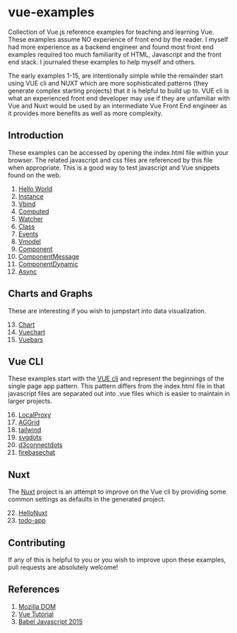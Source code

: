 # vue-examples

Collection of Vue.js reference examples for teaching and learning Vue. These examples assume NO experience of front end by the reader. I myself had more experience as a backend engineer and found most front end examples required too much familiarity of HTML, Javascript and the front end stack. I journaled these examples to help myself and others.

The early examples 1-15, are intentionally simple while the remainder start using VUE cli and NUXT which are more sophisticated patterns (they generate complex starting projects) that it is helpful to build up to. VUE cli is what an experienced front end developer may use if they are unfamiliar with Vue and Nuxt would be used by an intermediate Vue Front End engineer as it provides more benefits as well as more complexity. 

## Introduction

These examples can be accessed by opening the index.html file within your browser. The related javascript and css files are referenced by this file when appropriate. This is a good way to test javascript and Vue snippets found on the web.

1. [Hello World](https://github.com/peterlamar/vue-workshop/tree/master/1-helloworld)
2. [Instance](https://github.com/peterlamar/vue-workshop/tree/master/2-instance)
3. [Vbind](https://github.com/peterlamar/vue-workshop/tree/master/3-vbind)
4. [Computed](https://github.com/peterlamar/vue-workshop/tree/master/4-computed)
5. [Watcher](https://github.com/peterlamar/vue-workshop/tree/master/5-watcher)
6. [Class](https://github.com/peterlamar/vue-workshop/tree/master/6-class)
7. [Events](https://github.com/peterlamar/vue-workshop/tree/master/7-events)
8. [Vmodel](https://github.com/peterlamar/vue-workshop/tree/master/8-vmodel)
9. [Component](https://github.com/peterlamar/vue-workshop/tree/master/9-component)
10. [ComponentMessage](https://github.com/peterlamar/vue-workshop/tree/master/10-componentmessage)
11. [ComponentDynamic](https://github.com/peterlamar/vue-workshop/tree/master/11-componentdynamic)
12. [Async](https://github.com/peterlamar/vue-workshop/tree/master/12-async)

## Charts and Graphs

These are interesting if you wish to jumpstart into data visualization. 

13. [Chart](https://github.com/peterlamar/vue-workshop/tree/master/13-chart)
14. [Vuechart](https://github.com/peterlamar/vue-workshop/tree/master/15-vuechart)
15. [Vuebars](https://github.com/peterlamar/vue-workshop/tree/master/15-vuebars)

## Vue CLI

These examples start with the [VUE cli](https://cli.vuejs.org/) and represent the beginnings of the single page app pattern. This pattern differs from the index.html file in that javascript files are separated out into .vue files which is easier to maintain in larger projects. 

16. [LocalProxy](https://github.com/peterlamar/vue-workshop/tree/master/16-localproxy)
17. [AGGrid](https://github.com/peterlamar/vue-workshop/tree/master/17-aggrid)
18. [tailwind](https://github.com/peterlamar/vue-workshop/tree/master/18-tailwind)
19. [svgdots](https://github.com/peterlamar/vue-workshop/tree/master/19-svgdots)
20. [d3connectdots](https://github.com/peterlamar/vue-workshop/tree/master/20-d3connectdots)
21. [firebasechat](https://github.com/peterlamar/vue-workshop/tree/master/21-firebase-chat)

## Nuxt

The [Nuxt](https://nuxtjs.org/) project is an attempt to improve on the Vue cli by providing some common settings as defaults in the generated project.

22. [HelloNuxt](https://github.com/peterlamar/vue-workshop/tree/master/22-hellonuxt)
23. [todo-app](https://github.com/peterlamar/vue-workshop/tree/master/23-todo-app)

## Contributing

If any of this is helpful to you or you wish to improve upon these examples, pull requests are absolutely welcome!

## References

1. [Mozilla DOM](https://developer.mozilla.org/en-US/docs/Web/API/Document_Object_Model)
2. [Vue Tutorial](https://vuejs.org/v2/guide/installation.html)
3. [Babel Javascript 2015](https://babeljs.io/docs/en/learn)
